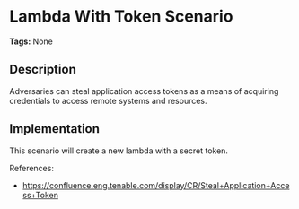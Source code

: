 # Lambda With Token Scenario

**Tags:** None

## Description

Adversaries can steal application access tokens as a means of acquiring credentials to access remote systems and resources.

## Implementation

This scenario will create a new lambda with a secret token.

References:

- https://confluence.eng.tenable.com/display/CR/Steal+Application+Access+Token